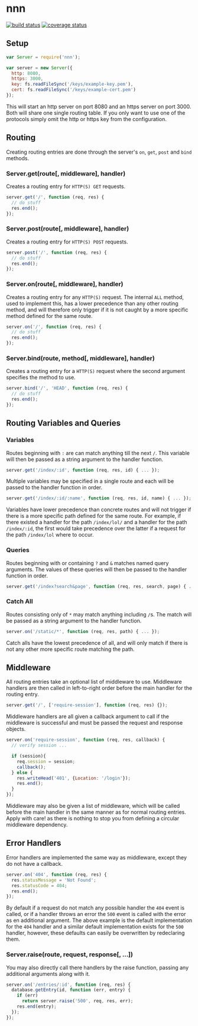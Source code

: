 # nnn
[![build status](https://secure.travis-ci.org/Thhethssmuz/nnn.svg)](http://travis-ci.org/Thhethssmuz/nnn)
[![coverage status](http://img.shields.io/coveralls/Thhethssmuz/nnn.svg)](https://coveralls.io/r/Thhethssmuz/nnn)

## Setup

```javascript
var Server = require('nnn');

var server = new Server({
  http: 8080,
  https: 3000,
  key: fs.readFileSync('/keys/example-key.pem'),
  cert: fs.readFileSync('/keys/example-cert.pem')
});
```

This will start an http server on port 8080 and an https server on port 3000. Both will share one single routing table. If you only want to use one of the protocols simply omit the http or https key from the configuration.

## Routing

Creating routing entries are done through the server's `on`, `get`, `post` and `bind` methods.

### Server.get(route[, middleware], handler)

Creates a routing entry for `HTTP(S) GET` requests.

```javascript
server.get('/', function (req, res) {
  // do stuff
  res.end();
});
```

### Server.post(route[, middleware], handler)

Creates a routing entry for `HTTP(S) POST` requests.

```javascript
server.post('/', function (req, res) {
  // do stuff
  res.end();
});
```

### Server.on(route[, middleware], handler)

Creates a routing entry for any `HTTP(S)` request. The internal `ALL` method, used to implement this, has a lower precedence than any other routing method, and will therefore only trigger if it is not caught by a more specific method defined for the same route.

```javascript
server.on('/', function (req, res) {
  // do stuff
  res.end();
});
```

### Server.bind(route, method[, middleware], handler)

Creates a routing entry for a `HTTP(S)` request where the second argument specifies the method to use.

```javascript
server.bind('/', 'HEAD', function (req, res) {
  // do stuff
  res.end();
});
```


## Routing Variables and Queries

### Variables

Routes beginning with `:` are can match anything till the next `/`. This variable will then be passed as a string argument to the handler function.

```javascript
server.get('/index/:id', function (req, res, id) { ... });
```

Multiple variables may be specified in a single route and each will be passed to the handler function in order.

```javascript
server.get('/index/:id/:name', function (req, res, id, name) { ... });
```

Variables have lower precedence than concrete routes and will not trigger if there is a more specific path defined for the same route. For example, if there existed a handler for the path `/index/lol/` and a handler for the path `/index/:id`, the first would take precedence over the latter if a request for the path `/index/lol` where to occur.

### Queries

Routes beginning with or containing `?` and `&` matches named query arguments. The values of these queries will then be passed to the handler function in order.

```javascript
server.get('/index?search&page', function (req, res, search, page) { ... });
```

### Catch All

Routes consisting only of `*` may match anything including `/`s. The match will be passed as a string argument to the handler function.

```javascript
server.on('/static/*', function (req, res, path) { ... });
```

Catch alls have the lowest precedence of all, and will only match if there is not any other more specific route matching the path.


## Middleware

All routing entries take an optional list of middleware to use. Middleware handlers are then called in left-to-right order before the main handler for the routing entry.

```javascript
server.get('/', ['require-session'], function (req, res) {});
```

Middleware handlers are all given a callback argument to call if the middleware is successful and must be passed the request and response objects.

```javascript
server.on('require-session', function (req, res, callback) {
  // verify session ...

  if (session){
    req.session = session;
    callback();
  } else {
    res.writeHead('401', {Location: '/login'});
    res.end();
  }
});
```

Middleware may also be given a list of middleware, which will be called before the main handler in the same manner as for normal routing entries. Apply with care! as there is nothing to stop you from defining a circular middleware dependency.


## Error Handlers

Error handlers are implemented the same way as middleware, except they do not have a callback.

```javascript
server.on('404', function (req, res) {
  res.statusMessage = 'Not Found';
  res.statusCode = 404;
  res.end();
});
```

By default if a request do not match any possible handler the `404` event is called, or if a handler throws an error the `500` event is called with the error as en additional argument. The above example is the default implementation for the `404` handler and a similar default implementation exists for the `500` handler, however, these defaults can easily be overwritten by redeclaring them.

### Server.raise(route, request, response[, ...])

You may also directly call there handlers by the raise function, passing any additional arguments along with it.

```javascript
server.on('/entries/:id', function (req, res) {
  database.getEntry(id, function (err, entry) {
    if (err)
      return server.raise('500', req, res, err);
    res.end(entry);
  });
});
```
